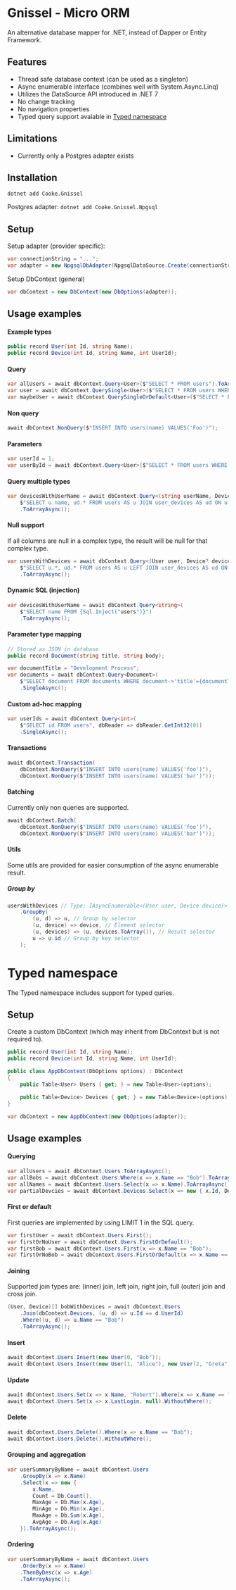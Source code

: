 # Gnissel - Micro ORM

An alternative database mapper for .NET, instead of Dapper or Entity Framework.

## Features

- Thread safe database context (can be used as a singleton)
- Async enumerable interface (combines well with System.Async.Linq)
- Utilizes the DataSource API introduced in .NET 7
- No change tracking
- No navigation properties
- Typed query support avaiable in [Typed namespace](#typed-namespace)

## Limitations

- Currently only a Postgres adapter exists

## Installation

`dotnet add Cooke.Gnissel`

Postgres adapter:
`dotnet add Cooke.Gnissel.Npgsql`

## Setup

Setup adapter (provider specific):

```csharp
var connectionString = "...";
var adapter = new NpgsqlDbAdapter(NpgsqlDataSource.Create(connectionString));
```

Setup DbContext (general)

```csharp
var dbContext = new DbContext(new DbOptions(adapter));
```

## Usage examples

#### Example types

```csharp
public record User(int Id, string Name);
public record Device(int Id, string Name, int UserId);
```

#### Query

```csharp
var allUsers = await dbContext.Query<User>($"SELECT * FROM users").ToArrayAsync();
var user = await dbContext.QuerySingle<User>($"SELECT * FROM users WHERE id=1");
var maybeUser = await dbContext.QuerySingleOrDefault<User>($"SELECT * FROM users WHERE name=chad LIMIT 1");
```

#### Non query

```csharp
await dbContext.NonQuery($"INSERT INTO users(name) VALUES('Foo')");
```

#### Parameters

```csharp
var userId = 1;
var userById = await dbContext.Query<User>($"SELECT * FROM users WHERE id={userId}").SingleAsync();
```

#### Query multiple types

```csharp
var devicesWithUserName = await dbContext.Query<(string userName, Device device)>(
    $"SELECT u.name, ud.* FROM users AS u JOIN user_devices AS ud ON u.id=ud.user_id")
    .ToArrayAsync();
```

#### Null support

If all columns are null in a complex type, the result will be null for that complex type.

```csharp
var usersWithDevices = await dbContext.Query<(User user, Device? device)>(
    $"SELECT u.*, ud.* FROM users AS u LEFT JOIN user_devices AS ud ON u.id=ud.user_id")
    .ToArrayAsync();
```

#### Dynamic SQL (injection)

```csharp
var devicesWithUserName = await dbContext.Query<string>(
    $"SELECT name FROM {Sql.Inject("users")}")
    .ToArrayAsync();
```

#### Parameter type mapping

```csharp
// Stored as JSON in database
public record Document(string title, string body);
```

```csharp
var documentTitle = "Development Process";
var documents = await dbContext.Query<Document>(
    $"SELECT document FROM documents WHERE document->'title'={documentTitle:jsonb}")
    .SingleAsync();
```

#### Custom ad-hoc mapping

```csharp
var userIds = await dbContext.Query<int>(
    $"SELECT id FROM users", dbReader => dbReader.GetInt32(0))
    .SingleAsync();
```

#### Transactions

```csharp
await dbContext.Transaction(
    dbContext.NonQuery($"INSERT INTO users(name) VALUES('foo')"),
    dbContext.NonQuery($"INSERT INTO users(name) VALUES('bar')"));
```

#### Batching

Currently only non queries are supported.

```csharp
await dbContext.Batch(
    dbContext.NonQuery($"INSERT INTO users(name) VALUES('foo')"),
    dbContext.NonQuery($"INSERT INTO users(name) VALUES('bar')"));
```

#### Utils

Some utils are provided for easier consumption of the async enumerable result.

##### Group by

```csharp
usersWithDevices // Type: IAsyncEnumerable<(User user, Device device)>
    .GroupBy(
        (u, d) => u, // Group by selector
        (u, device) => device, // Element selector
        (u, devices) => (u, devices.ToArray()), // Result selector
        u => u.id // Group by key selector
    ); 

```

# Typed namespace

The Typed namespace includes support for typed quries.

## Setup

Create a custom DbContext (which may inherit from DbContext but is not required to).

```csharp
public record User(int Id, string Name);
public record Device(int Id, string Name, int UserId);

public class AppDbContext(DbOptions options) : DbContext
{
    public Table<User> Users { get; } = new Table<User>(options);

    public Table<Device> Devices { get; } = new Table<Device>(options);
}
```

```csharp
var dbContext = new AppDbContext(new DbOptions(adapter));
```

## Usage examples

#### Querying

```csharp
var allUsers = await dbContext.Users.ToArrayAsync();
var allBobs = await dbContext.Users.Where(x => x.Name == "Bob").ToArrayAsync();
var allNames = await dbContext.Users.Select(x => x.Name).ToArrayAsync();
var partialDevcies = await dbContext.Devices.Select(x => new { x.Id, DeviceName = x.Name }).ToArrayAsync();
```

#### First or default 

First queries are implemented by using LIMIT 1 in the SQL query.

```csharp
var firstUser = await dbContext.Users.First();
var firstOrNoUser = await dbContext.Users.FirstOrDefault();
var firstBob = await dbContext.Users.First(x => x.Name == "Bob");
var firstOrNoBob = await dbContext.Users.FirstOrDefault(x => x.Name == "Bob");
```

#### Joining

Supported join types are: (inner) join, left join, right join, full (outer) join and cross join.

```csharp
(User, Device)[] bobWithDevices = await dbContext.Users
    .Join(dbContext.Devices, (u, d) => u.Id == d.UserId)
    .Where((u, d) => u.Name == "Bob")
    .ToArrayAsync();
```

#### Insert

```csharp
await dbContext.Users.Insert(new User(0, "Bob"));
await dbContext.Users.Insert(new User(1, "Alice"), new User(2, "Greta"));
```

#### Update

```csharp
await dbContext.Users.Set(x => x.Name, "Robert").Where(x => x.Name == "Bob");
await dbContext.Users.Set(x => x.LastLogin, null).WithoutWhere();
```

#### Delete

```csharp
await dbContext.Users.Delete().Where(x => x.Name == "Bob");
await dbContext.Users.Delete().WithoutWhere();
```

#### Grouping and aggregation

```csharp
var userSummaryByName = await dbContext.Users
    .GroupBy(x => x.Name)
    .Select(x => new { 
        x.Name, 
        Count = Db.Count(),
        MaxAge = Db.Max(x.Age),
        MinAge = Db.Min(x.Age),
        MaxAge = Db.Sum(x.Age),
        AvgAge = Db.Avg(x.Age)
    }).ToArrayAsync();
```

#### Ordering

```csharp
var userSummaryByName = await dbContext.Users
    .OrderBy(x => x.Name)
    .ThenByDesc(x => x.Age)
    .ToArrayAsync();
```
